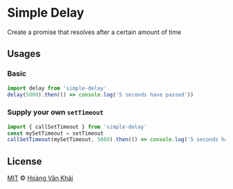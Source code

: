 # Simple Delay

Create a promise that resolves after a certain amount of time

## Usages

### Basic

```javascript
import delay from 'simple-delay'
delay(5000).then(() => console.log('5 seconds have passed'))
```

### Supply your own `setTimeout`

```javascript
import { callSetTimeout } from 'simple-delay'
const mySetTimeout = setTimeout
callSetTimeout(mySetTimeout, 5000).then(() => console.log('5 seconds have passed'))
```

## License

[MIT](https://git.io/fxKXN) © [Hoàng Văn Khải](https://github.com/KSXGitHub)
